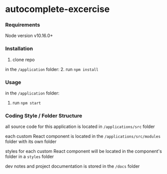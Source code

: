 # autocomplete-excercise

### Requirements

Node version v10.16.0+

### Installation

1. clone repo

in the `/application` folder:
2. run `npm install`
 


### Usage

in the `/application` folder: 
1. run `npm start` 


### Coding Style / Folder Structure

all source code for this application is located in `/applications/src` folder

each custom React component is located in the `/applications/src/modules` folder with its own folder

styles for each custom React component will be located in the component's folder in a `styles` folder

dev notes and project documentation is stored in the `/docs` folder 
